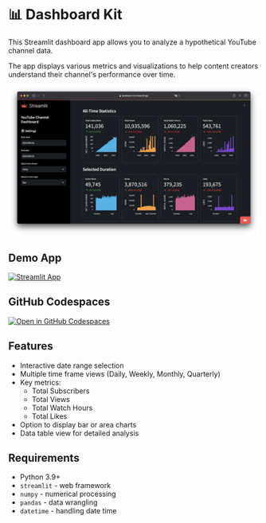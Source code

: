 # 📊 Dashboard Kit

This Streamlit dashboard app allows you to analyze a hypothetical YouTube channel data. 

The app displays various metrics and visualizations to help content creators understand their channel's performance over time.

<img src="/images/app-screenshot.png">

## Demo App

[![Streamlit App](https://static.streamlit.io/badges/streamlit_badge_black_white.svg)](https://dashboard-kit.streamlit.app/)

## GitHub Codespaces

[![Open in GitHub Codespaces](https://github.com/codespaces/badge.svg)](https://codespaces.new/streamlit/app-starter-kit?quickstart=1)

## Features

- Interactive date range selection
- Multiple time frame views (Daily, Weekly, Monthly, Quarterly)
- Key metrics:
  - Total Subscribers
  - Total Views
  - Total Watch Hours
  - Total Likes
- Option to display bar or area charts
- Data table view for detailed analysis


## Requirements
- Python 3.9+
- `streamlit` - web framework
- `numpy` - numerical processing
- `pandas` - data wrangling
- `datetime` - handling date time

